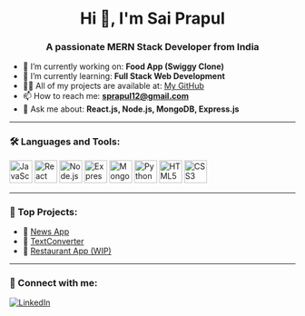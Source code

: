 <h1 align="center">Hi 👋, I'm Sai Prapul</h1>
<h3 align="center">A passionate MERN Stack Developer from India</h3>

- 🔭 I’m currently working on: **Food App (Swiggy Clone)**  
- 🌱 I’m currently learning: **Full Stack Web Development**  
- 👨‍💻 All of my projects are available at: [My GitHub](https://github.com/Prapul-66)  
- 📫 How to reach me: **sprapul12@gmail.com**  
- 💬 Ask me about: **React.js, Node.js, MongoDB, Express.js**

---

### 🛠️ Languages and Tools:
<p align="left">
  <img src="https://cdn.jsdelivr.net/gh/devicons/devicon/icons/javascript/javascript-original.svg" height="40" alt="JavaScript"/>
  <img src="https://cdn.jsdelivr.net/gh/devicons/devicon/icons/react/react-original.svg" height="40" alt="React"/>
  <img src="https://cdn.jsdelivr.net/gh/devicons/devicon/icons/nodejs/nodejs-original.svg" height="40" alt="Node.js"/>
  <img src="https://cdn.jsdelivr.net/gh/devicons/devicon/icons/express/express-original.svg" height="40" alt="Express.js"/>
  <img src="https://cdn.jsdelivr.net/gh/devicons/devicon/icons/mongodb/mongodb-original.svg" height="40" alt="MongoDB"/>
  <img src="https://cdn.jsdelivr.net/gh/devicons/devicon/icons/python/python-original.svg" height="40" alt="Python"/>
  <img src="https://cdn.jsdelivr.net/gh/devicons/devicon/icons/html5/html5-original.svg" height="40" alt="HTML5"/>
  <img src="https://cdn.jsdelivr.net/gh/devicons/devicon/icons/css3/css3-original.svg" height="40" alt="CSS3"/>
</p>

---

### 🧩 Top Projects:
- 🔹 [News App](https://github.com/Prapul-66)
- 🔹 [TextConverter](https://github.com/Prapul-66)
- 🔹 [Restaurant App (WIP)](https://github.com/Prapul-66)

---

### 🔗 Connect with me:
[![LinkedIn](https://img.shields.io/badge/LinkedIn-blue?style=flat&logo=linkedin&logoColor=white)](https://www.linkedin.com/in/sai-prapul-131997285)
